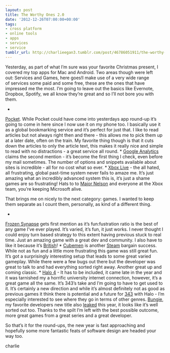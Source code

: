 ```yaml
---
layout: post
title: The Worthy Ones 2.0
date: '2012-12-26T07:00:00+00:00'
tags:
- cross platform
- online tools
- apps
- services
- service
tumblr_url: http://charlieegan3.tumblr.com/post/46786051911/the-worthy-ones-2-0
---
```

Yesterday, as part of what I’m sure was your favorite Christmas present, I covered my top apps for Mac and Android. Two areas though were left out: Services and Games, here goes!I make use of a very wide range of services some paid and some free, these are the ones that have impressed me the most. I’m going to leave out the basics like Evernote, Dropbox, Spotify, we all know they’re great and so I’ll not bore you with them.

* 
[Pocket](http://getpocket.com/). While Pocket could have come into yesterdays app round-up it’s going to come in here since I now use it on my phone too. I basically use it as a global bookmarking service and it’s perfect for just that. I like to read articles but not always right then and there - this allows me to pick them up at a later date, often on the train. My favorite thing though is that it cuts down the articles to only the article text, this makes it really nice and simple to read with no distractions - a great service all round.
* 
[Google Analytics](http://www.google.co.uk/analytics/) claims the second mention - it’s become the first thing I check, even before my mail sometimes. The number of options and snippets available about sites is incredible - all for no cost what so ever.
* 
[Xbox Live](http://www.xbox.com/en-GB/Live) - the all hated, all frustrating, global past-time system never fails to amaze me. It’s just amazing what an incredibly advanced system this is, it’s just a shame games are so frustrating! Hats to to [Major Nelson](http://majornelson.com/) and everyone at the Xbox team, you’re keeping Microsoft alive.

That brings me on nicely to the next category: games. I wanted to keep them separate as I count them, personally, as kind of a different thing.

* 
[Frozen Synapse](http://www.frozensynapse.com/) gets first mention as it’s fun:fustration ratio is the best of any game I’ve ever played. It’s varied, it’s fun, it just works. I never thought I could enjoy turn based strategy to this extent having previous stuck to real time. Just an amazing game with a great dev and community. I also have to like it because it’s [British](http://www.mode7games.com/content/about.html)!
* 
[Cubemen](http://cubementd.com/) is another [Steam](http://store.steampowered.com/) bargain success. While not as fun and a little more frustrating this game was still great fun. It’s got a surprisingly interesting setup that leads to some great varied gameplay. While there were a few bugs out there but the developer was great to talk to and had everything sorted right away. Another great up and coming classic.
* 
[Halo 4](http://www.halowaypoint.com/en-us/) - It has to be included, it came late in the year and it was tarnished my a horrific university internet connection, however, it’s a great game all the same. It’s 343’s take and I’m going to have to get used to it. It’s certainly a new direction and while it’s almost definitely not as good as previous games it think there is potential and a future for [343](http://en.wikipedia.org/wiki/343_Industries#Games) with Halo - I’m especially interested to see where they go in terms of other genres. [Bungie](http://en.wikipedia.org/wiki/Bungie), my favorite developers new title also [leaked](http://www.bungie.net/News/content.aspx?type=topnews&cid=32235) this year, it looks like it’s well sorted out too. Thanks to the spilt I’m left with the best possible outcome, more great games from a great series and a great developer.

So that’s it for the round-ups, the new year is fast approaching and hopefully some more fantastic feats of software design are headed your way too.

charlie